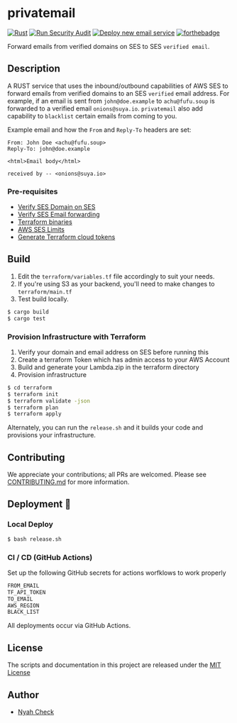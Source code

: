# privatemail

[![Rust](https://github.com/ch3ck/privatemail/actions/workflows/rust.yml/badge.svg?branch=master)](https://github.com/ch3ck/privatemail/actions/workflows/rust.yml)
[![Run Security Audit](https://github.com/ch3ck/privatemail/actions/workflows/security.yml/badge.svg)](https://github.com/ch3ck/privatemail/actions/workflows/security.yml)
[![Deploy new email service](https://github.com/ch3ck/privatemail/actions/workflows/deploy.yml/badge.svg)](https://github.com/ch3ck/privatemail/actions/workflows/deploy.yml)
[![forthebadge](https://forthebadge.com/images/badges/contains-technical-debt.svg)](https://crates.io/crates/privatemail)

Forward emails from verified domains on SES to SES `verified email`.


## Description

A RUST service that uses the inbound/outbound capabilities of AWS SES to forward emails from verified domains to an SES `verified` email address.
For example, if an email is sent from `john@doe.example` to `achu@fufu.soup` is forwarded to a verified email `onions@suya.io`.
`privatemail` also add capability to `blacklist` certain emails from coming to you.

Example email and how the `From` and `Reply-To` headers are set:
```
From: John Doe <achu@fufu.soup>
Reply-To: john@doe.example

<html>Email body</html>

received by -- <onions@suya.io>
```

### Pre-requisites

- [Verify SES Domain on SES](http://docs.aws.amazon.com/ses/latest/DeveloperGuide/verify-domains.html)
- [Verify SES Email forwarding](https://docs.aws.amazon.com/ses/latest/DeveloperGuide/verify-email-addresses.html)
- [Terraform binaries](https://learn.hashicorp.com/tutorials/terraform/install-cli)
- [AWS SES Limits](https://docs.aws.amazon.com/ses/latest/DeveloperGuide/limits.html)
- [Generate Terraform cloud tokens](https://www.terraform.io/docs/cloud/users-teams-organizations/users.html#api-tokens)


## Build

1. Edit the `terraform/variables.tf` file accordingly to suit your needs.
2. If you're using S3 as your backend, you'll need to make changes to `terraform/main.tf`
3. Test build locally.
```bash
$ cargo build
$ cargo test
```

### Provision Infrastructure with Terraform
1. Verify your domain and email address on SES before running this
2. Create a terraform Token which has admin access to your AWS Account
3. Build and generate your Lambda.zip in the terraform directory
3. Provision infrastructure
```bash
$ cd terraform
$ terraform init
$ terraform validate -json
$ terraform plan
$ terraform apply
```
Alternately, you can run the `release.sh` and it builds your code and provisions your infrastructure.

## Contributing
We appreciate your contributions; all PRs are welcomed. Please see [CONTRIBUTING.md]() for more information.


## Deployment :rocket:

### Local Deploy
```bash
$ bash release.sh
```

### CI / CD (GitHub Actions)

Set up the following GitHub secrets for actions worfklows to work properly
```bash
FROM_EMAIL
TF_API_TOKEN
TO_EMAIL
AWS_REGION
BLACK_LIST
```
All deployments occur via GitHub Actions.


## License
The scripts and documentation in this project are released under the [MIT License](LICENSE.md)


## Author
- [Nyah Check](https://nyah.dev)
